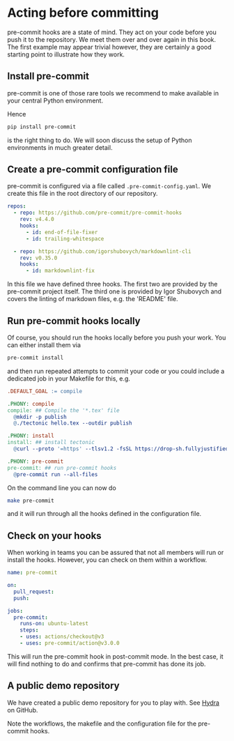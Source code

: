 # Acting before committing

pre-commit hooks are a state of mind.
They act on your code before you push it to the repository.
We meet them over and over again in this book.
The first example may appear trivial however,
they are certainly a good starting point to illustrate
how they work.

## Install pre-commit

pre-commit is one of those rare tools we recommend to make
available in your central Python environment.

Hence

```bash
pip install pre-commit
````

is the right thing to do. We will soon discuss the
setup of Python environments in much greater detail.

## Create a pre-commit configuration file

pre-commit is configured via a file called `.pre-commit-config.yaml`.
We create this file in the root directory of our repository.

```yaml
repos:
  - repo: https://github.com/pre-commit/pre-commit-hooks
    rev: v4.4.0
    hooks:
      - id: end-of-file-fixer
      - id: trailing-whitespace

  - repo: https://github.com/igorshubovych/markdownlint-cli
    rev: v0.35.0
    hooks:
      - id: markdownlint-fix
```

In this file we have defined three hooks. The first two are
provided by the pre-commit project itself. The third one is
provided by Igor Shubovych and covers the linting of
markdown files, e.g. the 'README' file.

## Run pre-commit hooks locally

Of course, you should run the hooks locally before you push
your work. You can either install them via

```bash
pre-commit install
```

and then run repeated attempts to commit your code or you
could include a dedicated job in your Makefile for this, e.g.

```makefile
.DEFAULT_GOAL := compile

.PHONY: compile
compile: ## Compile the '*.tex' file
  @mkdir -p publish
  @./tectonic hello.tex --outdir publish

.PHONY: install
install: ## install tectonic
  @curl --proto '=https' --tlsv1.2 -fsSL https://drop-sh.fullyjustified.net | sh

.PHONY: pre-commit
pre-commit: ## run pre-commit hooks
  @pre-commit run --all-files
```

On the command line you can now do

```bash
make pre-commit
```

and it will run through all the hooks defined in the configuration file.

## Check on your hooks

When working in teams you can be assured that not all members
will run or install the hooks. However, you can check on them
within a workflow.

```yaml
name: pre-commit

on:
  pull_request:
  push:

jobs:
  pre-commit:
    runs-on: ubuntu-latest
    steps:
    - uses: actions/checkout@v3
    - uses: pre-commit/action@v3.0.0
```

This will run the pre-commit hook in post-commit mode.
In the best case, it will find nothing to do and confirms that
pre-commit has done its job.

## A public demo repository

We have created a public demo repository for you to play with.
See [Hydra](https://github.com/tschm/hydra) on GitHub.

Note the workflows, the makefile and the configuration file for
the pre-commit hooks.
